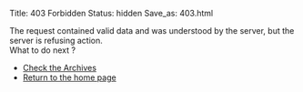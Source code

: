 Title: 403 Forbidden
Status: hidden
Save_as: 403.html

The request contained valid data and was understood by the server, but the server is refusing action.    
What to do next ?

- [Check the Archives](/archives.html)  
- [Return to the home page](https://blackle0pard.net)  
